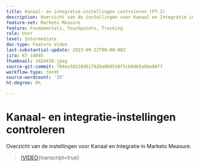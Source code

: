 ```yaml
---
title: Kanaal- en integratie-instellingen controleren (PT.2)
description: Overzicht van de instellingen voor Kanaal en Integratie in Marketo Measure.
feature-set: Marketo Measure
feature: Fundamentals, Touchpoints, Tracking
role: User
level: Intermediate
doc-type: Feature Video
last-substantial-update: 2023-09-22T00:00:00Z
jira: KT-14045
thumbnail: 3424430.jpeg
source-git-commit: 784ea38218d817628a809530f5c69d65a9be80ff
workflow-type: tm+mt
source-wordcount: '33'
ht-degree: 0%

---
```



# Kanaal- en integratie-instellingen controleren

Overzicht van de instellingen voor Kanaal en Integratie in Marketo Measure.

>[!VIDEO](https://video.tv.adobe.com/v/3452377/?learn=on&captions=dut){transcript=true}
